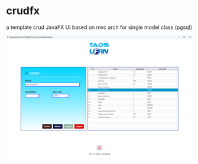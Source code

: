 # crudfx
a template crud JavaFX UI based on mvc arch for single model class (pgsql)

<img src=ui_primary.png></img>
